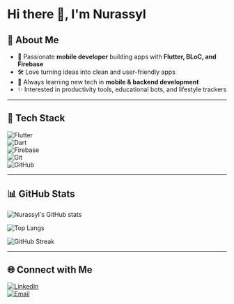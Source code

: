 # Hi there 👋, I'm Nurassyl  

## 🚀 About Me  
- 📱 Passionate **mobile developer** building apps with **Flutter, BLoC, and Firebase**  
- 🛠️ Love turning ideas into clean and user-friendly apps  
- 🌱 Always learning new tech in **mobile & backend development**  
- ✨ Interested in productivity tools, educational bots, and lifestyle trackers  

---

## 🧰 Tech Stack  

![Flutter](https://img.shields.io/badge/Flutter-02569B?style=for-the-badge&logo=flutter&logoColor=white)  
![Dart](https://img.shields.io/badge/Dart-0175C2?style=for-the-badge&logo=dart&logoColor=white)  
![Firebase](https://img.shields.io/badge/Firebase-FFCA28?style=for-the-badge&logo=firebase&logoColor=black)  
![Git](https://img.shields.io/badge/Git-F05032?style=for-the-badge&logo=git&logoColor=white)  
![GitHub](https://img.shields.io/badge/GitHub-181717?style=for-the-badge&logo=github&logoColor=white)  

---

## 📊 GitHub Stats  

![Nurassyl's GitHub stats](https://github-readme-stats.vercel.app/api?username=nurassyl-coder&show_icons=true&theme=radical)  

![Top Langs](https://github-readme-stats.vercel.app/api/top-langs/?username=nurassyl-coder&layout=compact&theme=radical)  

![GitHub Streak](https://github-readme-streak-stats.herokuapp.com?user=nurassyl-coder&theme=radical)  

---

## 🌐 Connect with Me  

[![LinkedIn](https://img.shields.io/badge/LinkedIn-0A66C2?style=for-the-badge&logo=linkedin&logoColor=white)](https://www.linkedin.com/in/%D0%BD%D2%B1%D1%80%D0%B0%D1%81%D1%8B%D0%BB-%D0%BC%D2%B1%D1%85%D0%B0%D0%BC%D0%B1%D0%B5%D1%82%D0%B0%D0%BB%D1%8B%D2%B1%D0%BB%D1%8B-455236383/)  
[![Email](https://img.shields.io/badge/Email-D14836?style=for-the-badge&logo=gmail&logoColor=white)](mukhambetalynurassyl@gmail.com@gmail.com)  
